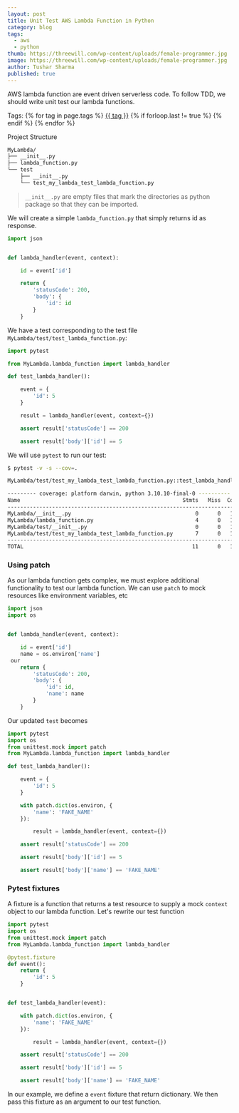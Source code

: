 ```yaml
---
layout: post
title: Unit Test AWS Lambda Function in Python
category: blog
tags:
  - aws
  - python
thumb: https://threewill.com/wp-content/uploads/female-programmer.jpg
image: https://threewill.com/wp-content/uploads/female-programmer.jpg
author: Tushar Sharma
published: true
---
```

AWS lambda function are event driven serverless code. To follow TDD, we should write unit test our lambda functions.<!-- truncate_here -->
<p>Tags: {% for tag in page.tags %} <a class="mytag" href="/tag/{{ tag }}" title="View posts tagged with &quot;{{ tag }}&quot;">{{ tag }}</a>  {% if forloop.last != true %} {% endif %} {% endfor %} </p>

Project Structure 

```bash
MyLambda/
├── __init__.py
├── lambda_function.py
└── test
    ├── __init__.py
    └── test_my_lambda_test_lambda_function.py

```

> `__init__.py` are empty files that mark the directories as python package so that they can be imported.

We will create a simple `lambda_function.py` that simply returns id as response.

```python
import json


def lambda_handler(event, context):

    id = event['id']

    return {
        'statusCode': 200,
        'body': {
            'id': id
        }
    }
```

We have a test corresponding to the test file `MyLambda/test/test_lambda_function.py`:

```python
import pytest

from MyLambda.lambda_function import lambda_handler

def test_lambda_handler():

    event = {
        'id': 5
    }

    result = lambda_handler(event, context={})

    assert result['statusCode'] == 200

    assert result['body']['id'] == 5
```

We will use `pytest` to run our test:

```bash
$ pytest -v -s --cov=.
```


```bash
MyLambda/test/test_my_lambda_test_lambda_function.py::test_lambda_handler PASSED

--------- coverage: platform darwin, python 3.10.10-final-0 ----------
Name                                                   Stmts   Miss  Cover
--------------------------------------------------------------------------
MyLambda/__init__.py                                       0      0   100%
MyLambda/lambda_function.py                                4      0   100%
MyLambda/test/__init__.py                                  0      0   100%
MyLambda/test/test_my_lambda_test_lambda_function.py       7      0   100%
--------------------------------------------------------------------------
TOTAL                                                     11      0   100%

```

### Using patch

As our lambda function gets complex, we must explore additional functionality to test our lambda function. We can use `patch` to mock resources like environment variables, etc

```python
import json
import os


def lambda_handler(event, context):

    id = event['id']
    name = os.environ['name']
 our
    return {
        'statusCode': 200,
        'body': {
            'id': id,
            'name': name
        }
    }
```

Our updated `test` becomes

```python
import pytest
import os
from unittest.mock import patch
from MyLambda.lambda_function import lambda_handler

def test_lambda_handler():

    event = {
        'id': 5
    }

    with patch.dict(os.environ, {
        'name': 'FAKE_NAME'
    }):

        result = lambda_handler(event, context={})

    assert result['statusCode'] == 200

    assert result['body']['id'] == 5

    assert result['body']['name'] == 'FAKE_NAME'
```

### Pytest fixtures

A fixture is a function that returns a test resource to supply a mock `context` object to our lambda function. Let's rewrite our test function 

```python
import pytest
import os
from unittest.mock import patch
from MyLambda.lambda_function import lambda_handler

@pytest.fixture
def event():
    return {
        'id': 5
    }


def test_lambda_handler(event):

    with patch.dict(os.environ, {
        'name': 'FAKE_NAME'
    }):

        result = lambda_handler(event, context={})

    assert result['statusCode'] == 200

    assert result['body']['id'] == 5

    assert result['body']['name'] == 'FAKE_NAME'
```

In our example, we define a `event` fixture that return dictionary. We then pass this fixture as an argument to our test function.
